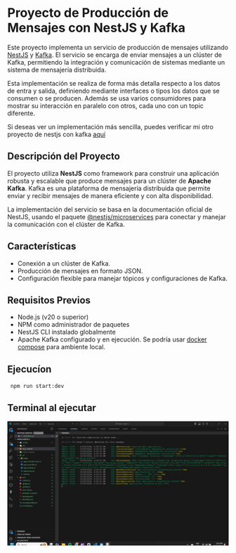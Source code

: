 # Proyecto de Producción de Mensajes con NestJS y Kafka

Este proyecto implementa un servicio de producción de mensajes utilizando [NestJS](https://nestjs.com/) y [Kafka](https://kafka.apache.org/). El servicio se encarga de enviar mensajes a un clúster de Kafka, permitiendo la integración y comunicación de sistemas mediante un sistema de mensajería distribuida.

Esta implementación se realiza de forma más detalla respecto a los datos de entra y salida, definiendo mediante interfaces o tipos los datos que se consumen o se producen. Además se usa varios consumidores para mostrar su interacción en paralelo con otros, cada uno con un topic diferente.

Si deseas ver un implementación más sencilla, puedes verificar mi otro proyecto de nestjs con kafka [aquí](https://github.com/Detox-923/kafka-nestjs-1)

## Descripción del Proyecto

El proyecto utiliza **NestJS** como framework para construir una aplicación robusta y escalable que produce mensajes para un clúster de **Apache Kafka**. Kafka es una plataforma de mensajería distribuida que permite enviar y recibir mensajes de manera eficiente y con alta disponibilidad.

La implementación del servicio se basa en la documentación oficial de NestJS, usando el paquete [@nestjs/microservices](https://docs.nestjs.com/microservices/kafka) para conectar y manejar la comunicación con el clúster de Kafka.

## Características

- Conexión a un clúster de Kafka.
- Producción de mensajes en formato JSON.
- Configuración flexible para manejar tópicos y configuraciones de Kafka.

## Requisitos Previos

- Node.js (v20 o superior)
- NPM como administrador de paquetes
- NestJS CLI instalado globalmente
- Apache Kafka configurado y en ejecución. Se podría usar [docker compose](https://github.com/Detox-923/docker-compose-kafka) para ambiente local.

## Ejecucíon

  ```bash
   npm run start:dev
  ```

## Terminal al ejecutar

![Terminal](./img-readme/ref1.png)
